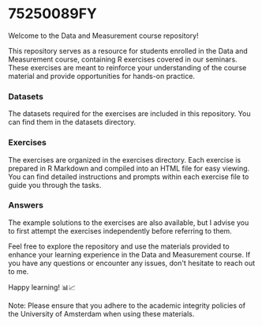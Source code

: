 # 75250089FY

Welcome to the Data and Measurement course repository! 

This repository serves as a resource for students enrolled in the Data and Measurement course, containing R exercises covered in our seminars. These exercises are meant to reinforce your understanding of the course material and provide opportunities for hands-on practice.

### Datasets

The datasets required for the exercises are included in this repository. You can find them in the datasets directory. 

### Exercises

The exercises are organized in the exercises directory. Each exercise is prepared in R Markdown and compiled into an HTML file for easy viewing. You can find detailed instructions and prompts within each exercise file to guide you through the tasks.

### Answers

The example solutions to the exercises are also available, but I advise you to first attempt the exercises independently before referring to them.

Feel free to explore the repository and use the materials provided to enhance your learning experience in the Data and Measurement course. If you have any questions or encounter any issues, don't hesitate to reach out to me.

Happy learning! 📊📈

Note: Please ensure that you adhere to the academic integrity policies of the University of Amsterdam when using these materials.


